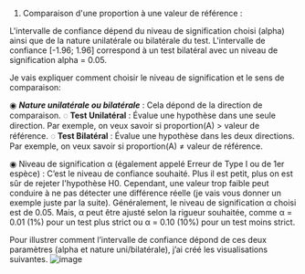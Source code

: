 1.	Comparaison d'une proportion à une valeur de référence :

L'intervalle de confiance dépend du niveau de signification choisi (alpha) ainsi que de la nature unilatérale ou bilatérale du test. 
L'intervalle de confiance [-1.96; 1.96] correspond à un test bilatéral avec un niveau de signification alpha = 0.05.

Je vais expliquer comment choisir le niveau de signification et le sens de comparaison:

◉ _**Nature unilatérale ou bilatérale**_ : Cela dépond de la direction de comparaison.
  ◌ **Test Unilatéral** : Évalue une hypothèse dans une seule direction. Par exemple, on veux savoir si proportion(A) > valeur de référence.
  ◌ **Test Bilatéral** : Évalue une hypothèse dans les deux directions. Par exemple, on veux savoir si proportion(A) ≠ valeur de référence.

◉ Niveau de signification α (également appelé Erreur de Type I ou de 1er espèce) : C’est le niveau de confiance souhaité. Plus il est petit, plus on est sûr de rejeter l'hypothèse H0. Cependant, une valeur trop faible peut conduire à ne pas détecter une différence réelle (je vais vous donner un exemple juste par la suite). 
Généralement, le niveau de signification α choisi est de 0.05. 
Mais, α peut être ajusté selon la rigueur souhaitée, comme α = 0.01 (1%) pour un test plus strict ou α = 0.10 (10%) pour un test moins strict.

Pour illustrer comment l’intervalle de confiance dépond de ces deux paramètres (alpha et nature uni/bilatérale), j’ai créé les visualisations suivantes.
![image](https://github.com/fahmismaoui/statspic/assets/64672385/746b996f-877b-4555-a115-0ebb622df059)


